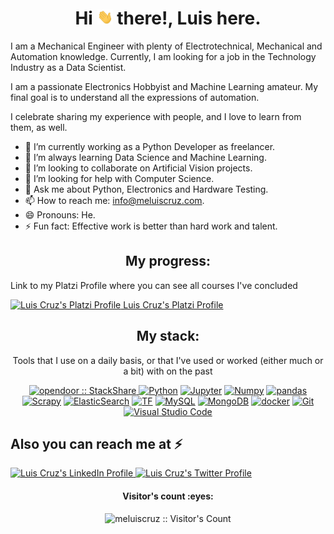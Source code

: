 <h1 align="center">Hi
<img src="https://github.com/Meluiscruz/Meluiscruz/blob/master/assets/hi.gif" width="25"> there!, Luis here.</h1>
<div align="left">
<p>I am a Mechanical Engineer with plenty of Electrotechnical, Mechanical and Automation knowledge. Currently, I am looking for a job in the Technology Industry as a Data Scientist.
</p>
<p>I am a passionate Electronics Hobbyist and Machine Learning amateur. My final goal is to understand all the expressions of automation.</p>
<p>I celebrate sharing my experience with people, and I love to learn from them, as well.
</p>
<div align="left">

- 🔭 I’m currently working as a Python Developer as freelancer.
- 🌱 I’m always learning Data Science and Machine Learning.
- 👯 I’m looking to collaborate on Artificial Vision projects.
- 🤔 I’m looking for help with Computer Science.
- 💬 Ask me about Python, Electronics and Hardware Testing.
- 📫 How to reach me: info@meluiscruz.com.
- 😄 Pronouns: He.
- ⚡ Fun fact: Effective work is better than hard work and talent.
  
<h2 align="center">My progress: </h2>
<p align="Left"> Link to my Platzi Profile where you can see all courses I've concluded</p>
<p align="Left"> 
<a href="https://platzi.com/p/Meluiscruz/">
<img src="https://raw.githubusercontent.com/Meluiscruz/Meluiscruz/blob/master/assets/.svg" alt="Luis Cruz's Platzi Profile" height="30" width="30"> Luis Cruz's Platzi Profile
    </a>

<h2 align="center">My stack: </h2>

<p align="center">Tools that I use on a daily basis, or that I've used or worked (either much or a bit) with on the past</p>
<p align="center">
  <a href="https://stackshare.io/opendoor/data-science">
    <img src="http://img.shields.io/badge/tech-stack-0690fa.svg?style=flat" alt="opendoor :: StackShare" />
  </a>
<a href="https://www.python.org/" title="Python"><img src="https://github.com/tomchen/stack-icons/blob/master/logos/python.svg" alt="Python" width="21px" height="21px"></a>
<a href="https://jupyter.org/" title="Jupyter"><img src="https://github.com/tomchen/stack-icons/blob/master/logos/jupyter.svg" alt="Jupyter" width="21px" height="21px"></a>
<a href="https://numpy.org/" title="Numpy"><img src="https://www.vectorlogo.zone/logos/numpy/numpy-icon.svg" alt="Numpy" width="21px" height="21px"></a>
<a href="https://pandas.pydata.org/" title="Pandas"><img src="https://github.com/simple-icons/simple-icons/blob/master/icons/pandas.svg" alt="pandas" width="21px" height="21px"></a>
<a href="https://scrapy.org/" title="Numpy"><img src="https://img.stackshare.io/service/3116/LJ_Gsz28_400x400.png" alt="Scrapy" width="21px" height="21px"></a>
<a href="https://www.elastic.co/es/" title="ElasticSearch"><img src="https://www.vectorlogo.zone/logos/elastic/elastic-icon.svg" alt="ElasticSearch" width="21px" height="21px"></a>
<a href="https://www.tensorflow.org/" title="TensorFlow"><img src="https://www.vectorlogo.zone/logos/tensorflow/tensorflow-icon.svg" alt="TF" width="21px" height="21px"></a>
<a href="https://dev.mysql.com/" title="MySQL"><img src="https://github.com/tomchen/stack-icons/blob/master/logos/mysql.svg" alt="MySQL" width="21px" height="21px"></a>
<a href="https://www.mongodb.org/" title="MongoDB"><img src="https://github.com/tomchen/stack-icons/blob/master/logos/mongodb-icon.svg" alt="MongoDB" width="21px" height="21px"></a>
<a href="https://www.docker.com/" title="docker"><img src="https://github.com/tomchen/stack-icons/blob/master/logos/docker-icon.svg" alt="docker" width="21px" height="21px"></a>
<a href="https://git-scm.com/" title="Git"><img src="https://github.com/tomchen/stack-icons/blob/master/logos/git-icon.svg" alt="Git" width="21px" height="21px"></a>
<a href="https://code.visualstudio.com/" title="Visual Studio Code"><img src="https://github.com/tomchen/stack-icons/blob/master/logos/visual-studio-code.svg" alt="Visual Studio Code" width="21px" height="21px"></a>
</p>

<!--<h2 align="center">Github stats :bar_chart:</h2>
<h4 align="cenet">Top langs And Profile stats 📝</h4>
<p align="left"><img src="https://github-readme-stats.vercel.app/api/top-langs/?username=juanpanu&langs_count=10&theme=tokyonight&layout=compact" alt="Juan :: Top Langs" / height="200" width="400"> 
<align="right"><img src="https://github-readme-stats.vercel.app/api?username=juanpanu&show_icons=true" alt="Juan :: Profile Stats" / height="230" width="400"></p>-->

<h2 align="left">Also you can reach me at ⚡</h2>
<p align="left">
<a href="https://www.linkedin.com/in/meluiscruz/">
    <img src="https://www.vectorlogo.zone/logos/linkedin/linkedin-icon.svg" alt="Luis Cruz's LinkedIn Profile" height="30" width="30">
  </a>
<a href="https://twitter.com/meluiscruz">
    <img src="https://www.vectorlogo.zone/logos/twitter/twitter-official.svg" alt="Luis Cruz's Twitter Profile" height="30" width="30">
  </a>
</p>
<h4 align="center">Visitor's count :eyes:</h4>
<p align="center"><img src="https://profile-counter.glitch.me/{meluiscruz}/count.svg" alt="meluiscruz :: Visitor's Count" /></p>
